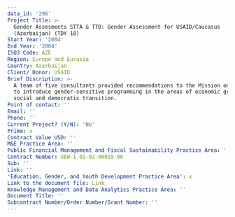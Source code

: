 ```yaml
---
data_id: '296'
Project Title: >-
  Gender Assesments STTA & TTO: Gender Assessment for USAID/Caucasus
  (Azerbaijan) (TDY 18)
Start Year: '2004'
End Year: '2004'
ISO3 Code: AZE
Region: Europe and Eurasia
Country: Azerbaijan
Client/ Donor: USAID
Brief Discription: >-
  A team of five consultants provided recommendations to the Mission on how best
  to introduce gender-sensitive programming in the areas of economic growth, and
  social and democratic transition.
Point of contact: ''
Email: ''
Phone: ''
Current Project? (Y/N): 'No'
Prime: x
Contract Value USD: ''
M&E Practice Area: ''
Public Financial Management and Fiscal Sustainability Practice Area: ''
Contract Number: GEW-I-01-02-00019-00
Sub: ''
Link: ''
'Education, Gender, and Youth Development Practice Area': x
Link to the document file: Link
Knowledge Management and Data Analytics Practice Area: ''
Document Title: ''
Subcontract Number/Order Number/Grant Number: ''
---
```

